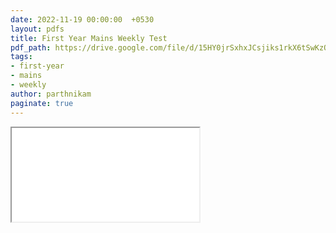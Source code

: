 ```yaml
---
date: 2022-11-19 00:00:00  +0530
layout: pdfs
title: First Year Mains Weekly Test
pdf_path: https://drive.google.com/file/d/15HY0jrSxhxJCsjiks1rkX6tSwKzOxFdK/preview?usp=sharing
tags: 
- first-year
- mains
- weekly
author: parthnikam
paginate: true
---
```


<iframe class="embed-pdf" src="{{ page.pdf_path }}#toolbar=0" seamless="seamless" scrolling="no" style="overflow:hidden"></iframe>
